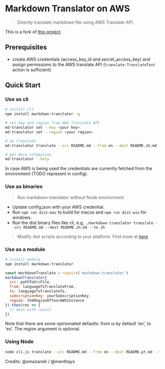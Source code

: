 # Markdown Translator on AWS

> Directly translate markdown file using AWS Translate API.
> 
This is a fork of [this project](https://github.com/menthays/markdown-translator/).

## Prerequisites

- create AWS credentials (access_key_id and secret_access_key) and assign permissions to the AWS translate API (`translate:TranslateText` action is sufficient)

## Quick Start

### Use as cli
```bash
# install cli
npm install markdown-translator -g

# set key and region from AWS Translate API
md-translator set --key <your key>
md-translator set --region <your region>

# do translate
md-translator translate --src README.md --from en --dest README.zh.md --to zh

# get more infomation
md-translator --help

```
In case AWS is being used the credentials are currently fetched from the environment (TODO represent in config).

### Use as binaries
> Run markdown-translator without Node environment

- Update config.json with your AWS credential.
- Run `npm run dist:mac` to build for macos and `npm run dist:win` for windows.
- Run the dist binary files like cli, e.g, `./markdown-translator translate --src README.md --dest README.zh.md --to zh`

> Modify dist scripts according to your platform. Find more at [here](https://github.com/zeit/pkg)

### Use as a module
```bash
# install module
npm install markdown-translator
```

```javascript
const markdownTranslate = require('markdown-translator')
markdownTranslate({
  src: pathToSrcFile,
  from: languageToTranslateFrom,
  to: languageToTranslateTo,
  subscriptionKey: yourSubscriptionKey,
  region: theRegionOfYourAWSInstance
}).then(res => {
  // deal with result
})
```

Note that there are some opinionated defaults: from is by default 'en', to 'es'.
The region argument is optional.


### Using Node
```bash
node cli.js translate --src README.md --from en --dest README.pt.md --to pt
```




Credits: @smazanek / @menthays
